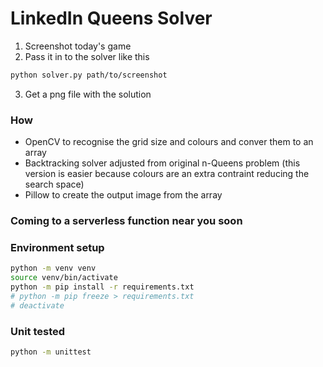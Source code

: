 # LinkedIn Queens Solver

1. Screenshot today's game
2. Pass it in to the solver like this
```bash
python solver.py path/to/screenshot
```
3. Get a png file with the solution

### How
 - OpenCV to recognise the grid size and colours and conver them to an array
 - Backtracking solver adjusted from original n-Queens problem (this version is easier because colours are an extra contraint reducing the search space)
 - Pillow to create the output image from the array

### Coming to a serverless function near you soon


### Environment setup
```bash
python -m venv venv
source venv/bin/activate
python -m pip install -r requirements.txt
# python -m pip freeze > requirements.txt
# deactivate
```

### Unit tested
```bash
python -m unittest
```
